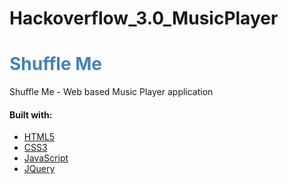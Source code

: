 # Hackoverflow_3.0_MusicPlayer
# <span style="color:steelblue"> Shuffle Me
Shuffle Me - Web based Music Player application

#### Built with:
- [HTML5](https://en.wikipedia.org/wiki/HTML5)
- [CSS3](http://www.css3.info/)
- [JavaScript](https://developer.mozilla.org/en-US/docs/Web/JavaScript)
- [JQuery](https://jquery.com/)



